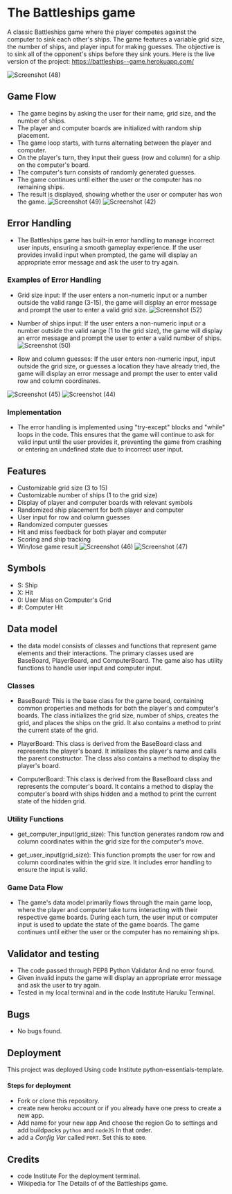 
# The Battleships game

A classic Battleships game where the player competes against the computer to sink each other's ships. The game features a variable grid size, the number of ships, and player input for making guesses. The objective is to sink all of the opponent's ships before they sink yours. Here is the live version of the project: https://battleships--game.herokuapp.com/

![Screenshot (48)](https://user-images.githubusercontent.com/127791713/236436098-a9a1fc2e-daf7-4dea-a819-d196fc5fec7b.png)

## Game Flow
- The game begins by asking the user for their name, grid size, and the number of ships.
- The player and computer boards are initialized with random ship placement.
- The game loop starts, with turns alternating between the player and computer.
- On the player's turn, they input their guess (row and column) for a ship on the computer's board.
- The computer's turn consists of randomly generated guesses.
- The game continues until either the user or the computer has no remaining ships.
- The result is displayed, showing whether the user or computer has won the game.
![Screenshot (49)](https://user-images.githubusercontent.com/127791713/236438040-eb700b77-9387-47c1-86b6-b98286a78284.png)
![Screenshot (42)](https://user-images.githubusercontent.com/127791713/236437505-55027573-85e5-4eb1-80be-9c68a9b5e60e.png)

## Error Handling
- The Battleships game has built-in error handling to manage incorrect user inputs, ensuring a smooth gameplay experience. If the user provides invalid input when prompted, the game will display an appropriate error message and ask the user to try again.

### Examples of Error Handling
- Grid size input: If the user enters a non-numeric input or a number outside the valid range (3-15), the game will display an error message and prompt the user to enter a valid grid size.
![Screenshot (52)](https://user-images.githubusercontent.com/127791713/236441430-689ea81d-6f04-462b-b3d4-5ec2a190496d.png)

- Number of ships input: If the user enters a non-numeric input or a number outside the valid range (1 to the grid size), the game will display an error message and prompt the user to enter a valid number of ships.
![Screenshot (50)](https://user-images.githubusercontent.com/127791713/236440436-c376f680-7c3f-4fc4-9156-4ab960173ea7.png)


- Row and column guesses: If the user enters non-numeric input, input outside the grid size, or guesses a location they have already tried, the game will display an error message and prompt the user to enter valid row and column coordinates.

![Screenshot (45)](https://user-images.githubusercontent.com/127791713/236439667-c1f4577d-e03c-4e66-b6ab-60bf9663db41.png)
![Screenshot (44)](https://user-images.githubusercontent.com/127791713/236438968-ecbac53f-2923-4364-adea-e82333cc802a.png)

### Implementation
- The error handling is implemented using "try-except" blocks and "while" loops in the code. This ensures that the game will continue to ask for valid input until the user provides it, preventing the game from crashing or entering an undefined state due to incorrect user input.


## Features
- Customizable grid size (3 to 15)
- Customizable number of ships (1 to the grid size)
- Display of player and computer boards with relevant symbols
- Randomized ship placement for both player and computer
- User input for row and column guesses
- Randomized computer guesses
- Hit and miss feedback for both player and computer
- Scoring and ship tracking
- Win/lose game result
![Screenshot (46)](https://user-images.githubusercontent.com/127791713/236439403-f43ad1e2-77c7-4483-a45d-dfcf655474a9.png)
![Screenshot (47)](https://user-images.githubusercontent.com/127791713/236440674-6343b06a-c1ae-4877-8be8-7fc361338ce0.png)
## Symbols
- S: Ship
- X: Hit
- 0: User Miss on Computer's Grid
- #: Computer Hit

## Data model 
- the data model consists of classes and functions that represent game elements and their interactions. The primary classes used are BaseBoard, PlayerBoard, and ComputerBoard. The game also has utility functions to handle user input and computer input.

### Classes
- BaseBoard: This is the base class for the game board, containing common properties and methods for both the player's and computer's boards. The class initializes the grid size, number of ships, creates the grid, and places the ships on the grid. It also contains a method to print the current state of the grid.

- PlayerBoard: This class is derived from the BaseBoard class and represents the player's board. It initializes the player's name and calls the parent constructor. The class also contains a method to display the player's board.

- ComputerBoard: This class is derived from the BaseBoard class and represents the computer's board. It contains a method to display the computer's board with ships hidden and a method to print the current state of the hidden grid.

### Utility Functions
- get_computer_input(grid_size): This function generates random row and column coordinates within the grid size for the computer's move.

- get_user_input(grid_size): This function prompts the user for row and column coordinates within the grid size. It includes error handling to ensure the input is valid.

### Game Data Flow
- The game's data model primarily flows through the main game loop, where the player and computer take turns interacting with their respective game boards. During each turn, the user input or computer input is used to update the state of the game boards. The game continues until either the user or the computer has no remaining ships.

## Validator and testing
- The code passed through PEP8 Python Validator And no error found.
- Given invalid inputs the game will display an appropriate error message and ask the user to try again.
- Tested in my local terminal and in the code Institute Haruku Terminal.

## Bugs
- No bugs found.

## Deployment

This project was deployed Using code Institute python-essentials-template.

#### Steps for deployment
- Fork or clone this repository.
- create new heroku account or if you already have one press to create a new app.
- Add name for your new app And choose the region Go to settings and add buildpacks `python` and `nodeJS` In that order.
- add a _Config Var_ called `PORT`. Set this to `8000`.

## Credits 
- code Institute For the deployment terminal.
- Wikipedia for The Details of of the Battleships game.

